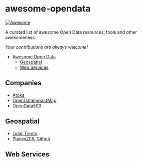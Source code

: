 # awesome-opendata

[![Awesome](https://cdn.rawgit.com/sindresorhus/awesome/d7305f38d29fed78fa85652e3a63e154dd8e8829/media/badge.svg)](https://github.com/sindresorhus/awesome)

A curated list of awesome Open Data resources, tools and other awesomeness.

*Your contributions are always welcome!*

- [Awesome Open Data](#awesome-opendata)
    - [Geospatial](#geospatial)
    - [Web Services](#web-services)

## Companies
* [Atoka](https://atoka.io/it/) 
* [OpenDataImpactMap](http://www.opendataimpactmap.org/map.html)
* [OpenData500](http://www.opendata500.com/)

## Geospatial
* [Lidar Trento](http://www.lidar.provincia.tn.it:8081/WebGisIT/pages/webgis.faces)
* [Places205](http://places2.csail.mit.edu/download.html), [Github](https://github.com/CSAILVision/places365)

## Web Services

### 
